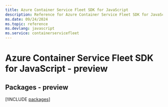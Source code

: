 ```yaml
---
title: Azure Container Service Fleet SDK for JavaScript
description: Reference for Azure Container Service Fleet SDK for JavaScript
ms.date: 09/24/2024
ms.topic: reference
ms.devlang: javascript
ms.service: containerservicefleet
---
```

# Azure Container Service Fleet SDK for JavaScript - preview
## Packages - preview
[!INCLUDE [packages](container-service-fleet-index.md)]